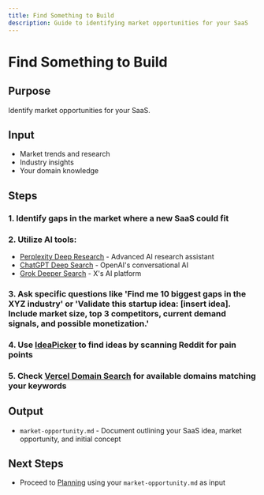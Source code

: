 ```yaml
---
title: Find Something to Build
description: Guide to identifying market opportunities for your SaaS
---
```


# Find Something to Build

## Purpose 

Identify market opportunities for your SaaS.

## Input

* Market trends and research
* Industry insights
* Your domain knowledge

## Steps

### 1. Identify gaps in the market where a new SaaS could fit
### 2. Utilize AI tools:
* [Perplexity Deep Research](https://www.perplexity.ai/) - Advanced AI research assistant
* [ChatGPT Deep Search](https://chat.openai.com/) - OpenAI's conversational AI
* [Grok Deeper Search](https://grok.x.ai/) - X's AI platform
### 3. Ask specific questions like 'Find me 10 biggest gaps in the XYZ industry' or 'Validate this startup idea: [insert idea]. Include market size, top 3 competitors, current demand signals, and possible monetization.'
### 4. Use [IdeaPicker](https://ideapicker.io/ideas) to find ideas by scanning Reddit for pain points
### 5. Check [Vercel Domain Search](https://vercel.com/domains) for available domains matching your keywords

## Output

* `market-opportunity.md` - Document outlining your SaaS idea, market opportunity, and initial concept

## Next Steps

* Proceed to [Planning](../planning/index.md) using your `market-opportunity.md` as input

